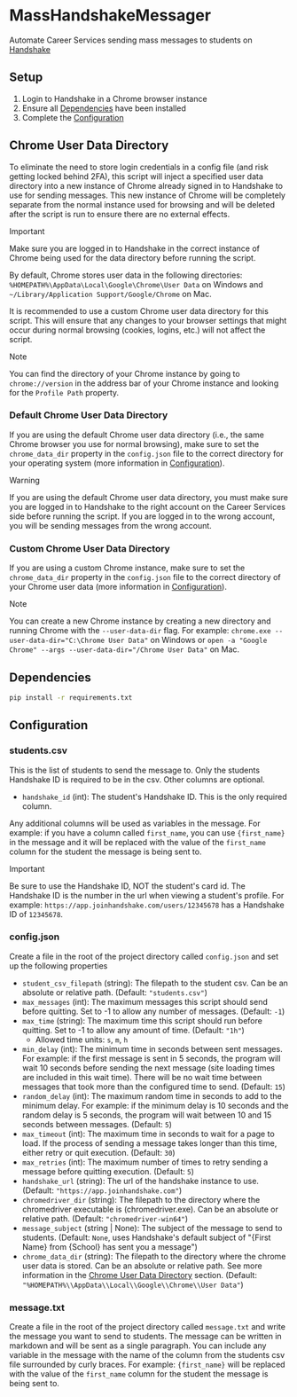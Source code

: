 # MassHandshakeMessager

Automate Career Services sending mass messages to students on [Handshake](https://joinhandshake.com/)

## Setup

1. Login to Handshake in a Chrome browser instance
2. Ensure all [Dependencies](#dependencies) have been installed
3. Complete the [Configuration](#configuration)

## Chrome User Data Directory

To eliminate the need to store login credentials in a config file (and risk getting locked behind 2FA), this script will inject a specified user data directory into a new instance of Chrome already signed in to Handshake to use for sending messages. This new instance of Chrome will be completely separate from the normal instance used for browsing and will be deleted after the script is run to ensure there are no external effects.

> [!IMPORTANT]
>
> Make sure you are logged in to Handshake in the correct instance of Chrome being used for the data directory before running the script.

By default, Chrome stores user data in the following directories: `%HOMEPATH%\AppData\Local\Google\Chrome\User Data` on Windows and `~/Library/Application Support/Google/Chrome` on Mac.

It is recommended to use a custom Chrome user data directory for this script. This will ensure that any changes to your browser settings that might occur during normal browsing (cookies, logins, etc.) will not affect the script.

> [!NOTE]
>
> You can find the directory of your Chrome instance by going to `chrome://version` in the address bar of your Chrome instance and looking for the `Profile Path` property.

### Default Chrome User Data Directory

If you are using the default Chrome user data directory (i.e., the same Chrome browser you use for normal browsing), make sure to set the `chrome_data_dir` property in the `config.json` file to the correct directory for your operating system (more information in [Configuration](#configuration)).

> [!WARNING]
>
> If you are using the default Chrome user data directory, you must make sure you are logged in to Handshake to the right account on the Career Services side before running the script. If you are logged in to the wrong account, you will be sending messages from the wrong account.

### Custom Chrome User Data Directory

If you are using a custom Chrome instance, make sure to set the `chrome_data_dir` property in the `config.json` file to the correct directory of your Chrome user data (more information in [Configuration](#configuration)).

> [!NOTE]
>
> You can create a new Chrome instance by creating a new directory and running Chrome with the `--user-data-dir` flag. For example: `chrome.exe --user-data-dir="C:\Chrome User Data"` on Windows or `open -a "Google Chrome" --args --user-data-dir="/Chrome User Data"` on Mac.

## Dependencies

```bash
pip install -r requirements.txt
```

## Configuration

### students.csv

This is the list of students to send the message to. Only the students Handshake ID is required to be in the csv. Other columns are optional.

- `handshake_id` (int): The student's Handshake ID. This is the only required column.

Any additional columns will be used as variables in the message. For example: if you have a column called `first_name`, you can use `{first_name}` in the message and it will be replaced with the value of the `first_name` column for the student the message is being sent to.

> [!IMPORTANT]
>
> Be sure to use the Handshake ID, NOT the student's card id. The Handshake ID is the number in the url when viewing a student's profile. For example: `https://app.joinhandshake.com/users/12345678` has a Handshake ID of `12345678`.

### config.json

Create a file in the root of the project directory called `config.json` and set up the following properties

- `student_csv_filepath` (string): The filepath to the student csv. Can be an absolute or relative path. (Default: `"students.csv"`)
- `max_messages` (int): The maximum messages this script should send before quitting. Set to -1 to allow any number of messages. (Default: `-1`)
- `max_time` (string): The maximum time this script should run before quitting. Set to -1 to allow any amount of time. (Default: `"1h"`)
  - Allowed time units: `s`, `m`, `h`
- `min_delay` (int): The minimum time in seconds between sent messages. For example: if the first message is sent in 5 seconds, the program will wait 10 seconds before sending the next message (site loading times are included in this wait time). There will be no wait time between messages that took more than the configured time to send. (Default: `15`)
- `random_delay` (int): The maximum random time in seconds to add to the minimum delay. For example: if the minimum delay is 10 seconds and the random delay is 5 seconds, the program will wait between 10 and 15 seconds between messages. (Default: `5`)
- `max_timeout` (int): The maximum time in seconds to wait for a page to load. If the process of sending a message takes longer than this time, either retry or quit execution. (Default: `30`)
- `max_retries` (int): The maximum number of times to retry sending a message before quitting execution. (Default: `5`)
- `handshake_url` (string): The url of the handshake instance to use. (Default: `"https://app.joinhandshake.com"`)
- `chromedriver_dir` (string): The filepath to the directory where the chromedriver executable is (chromedriver.exe). Can be an absolute or relative path. (Default: `"chromedriver-win64"`)
- `message_subject` (string | None): The subject of the message to send to students. (Default: `None`, uses Handshake's default subject of "{First Name} from {School} has sent you a message")
- `chrome_data_dir` (string): The filepath to the directory where the chrome user data is stored. Can be an absolute or relative path. See more information in the [Chrome User Data Directory](#chrome-user-data-directory) section. (Default: `"%HOMEPATH%\\AppData\\Local\\Google\\Chrome\\User Data"`)

### message.txt

Create a file in the root of the project directory called `message.txt` and write the message you want to send to students. The message can be written in markdown and will be sent as a single paragraph. You can include any variable in the message with the name of the column from the students csv file surrounded by curly braces. For example: `{first_name}` will be replaced with the value of the `first_name` column for the student the message is being sent to.
